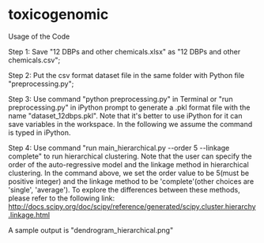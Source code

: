 toxicogenomic
=============

Usage of the Code

Step 1: Save "12 DBPs and other chemicals.xlsx" as "12 DBPs and other
chemicals.csv";

Step 2: Put the csv format dataset file in the same folder with Python file
"preprocessing.py";

Step 3: Use command "python preprocessing.py" in Terminal or 
"run preprocessing.py" in iPython prompt to generate a .pkl format file with
the name "dataset_12dbps.pkl".
Note that it's better to use iPython for it can save variables in the 
workspace. In the following we assume the command is typed in iPython.

Step 4: Use command "run main_hierarchical.py --order 5 --linkage complete" to
run hierarchical clustering.
Note that the user can specify the order of the auto-regressive model and the
linkage method in hierarchical clustering. In the command above, we set the
order value to be 5(must be positive integer) and the linkage method to be
'complete'(other choices are 'single', 'average'). To explore the differences
between these methods, please refer to the following link:
http://docs.scipy.org/doc/scipy/reference/generated/scipy.cluster.hierarchy.linkage.html

A sample output is "dendrogram_hierarchical.png"
